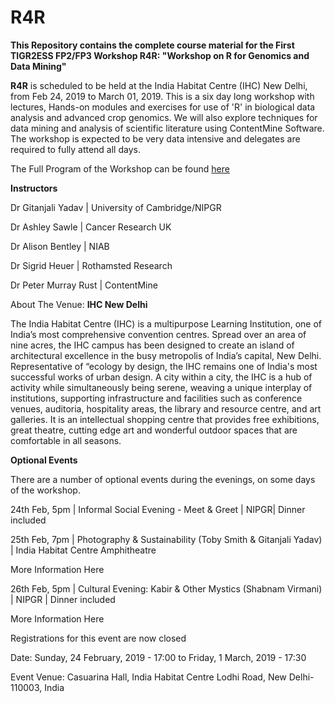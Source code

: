# R4R
<b>This Repository contains the complete course material for the First TIGR2ESS FP2/FP3 Workshop R4R: "Workshop on R for Genomics and Data Mining"</b>

<b>R4R</b> is scheduled to be held at the India Habitat Centre (IHC) New Delhi, from Feb 24, 2019 to March 01, 2019. This is a six day long workshop with lectures, Hands-on modules and exercises for use of 'R' in biological data analysis and advanced crop genomics. We will also explore techniques for data mining and analysis of scientific literature using ContentMine Software. The workshop is expected to be very data intensive and delegates are required to fully attend all days.

The Full Program of the Workshop can be found <a href=IHC_R_workshop_Program_Schedule_NIPGR.pdf>here</a>

<b>Instructors</b>

Dr Gitanjali Yadav | University of Cambridge/NIPGR

Dr Ashley Sawle | Cancer Research UK

Dr Alison Bentley | NIAB

Dr Sigrid Heuer | Rothamsted Research

Dr Peter Murray Rust | ContentMine

About The Venue: <b>IHC New Delhi</b>

The India Habitat Centre (IHC) is a multipurpose Learning Institution, one of India’s most comprehensive convention centres. Spread over an area of nine acres, the IHC campus has been designed to create an island of architectural excellence in the busy metropolis of India’s capital, New Delhi. Representative of “ecology by design, the IHC remains one of India's most successful works of urban design. A city within a city, the IHC is a hub of activity while simultaneously being serene, weaving a unique interplay of institutions, supporting infrastructure and facilities such as conference venues, auditoria, hospitality areas, the library and resource centre, and art galleries. It is an intellectual shopping centre that provides free exhibitions, great theatre, cutting edge art and wonderful outdoor spaces that are comfortable in all seasons. 

  
<b>Optional Events</b>

There are a number of optional events during the evenings, on some days of the workshop.

24th Feb, 5pm | Informal Social Evening - Meet & Greet | NIPGR| Dinner included 

25th Feb, 7pm | Photography & Sustainability (Toby Smith & Gitanjali Yadav) | India Habitat Centre Amphitheatre 

More Information Here

26th Feb, 5pm | Cultural Evening: Kabir & Other Mystics (Shabnam Virmani) | NIPGR | Dinner included 

More Information Here

Registrations for this event are now closed

Date: 
Sunday, 24 February, 2019 - 17:00 to Friday, 1 March, 2019 - 17:30

Event Venue: 
Casuarina Hall, India Habitat Centre Lodhi Road, New Delhi-110003, India
